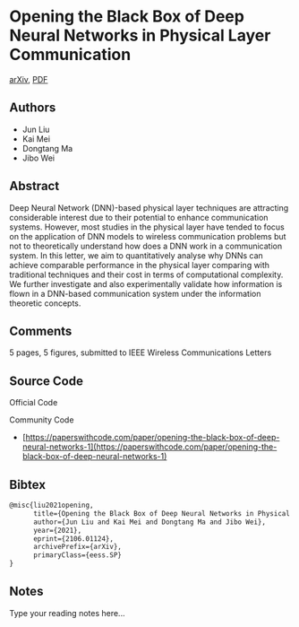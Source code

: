 
# Opening the Black Box of Deep Neural Networks in Physical Layer Communication

[arXiv](https://arxiv.org/abs/2106.01124), [PDF](https://arxiv.org/pdf/2106.01124.pdf)

## Authors

- Jun Liu
- Kai Mei
- Dongtang Ma
- Jibo Wei

## Abstract

Deep Neural Network (DNN)-based physical layer techniques are attracting considerable interest due to their potential to enhance communication systems. However, most studies in the physical layer have tended to focus on the application of DNN models to wireless communication problems but not to theoretically understand how does a DNN work in a communication system. In this letter, we aim to quantitatively analyse why DNNs can achieve comparable performance in the physical layer comparing with traditional techniques and their cost in terms of computational complexity. We further investigate and also experimentally validate how information is flown in a DNN-based communication system under the information theoretic concepts.

## Comments

5 pages, 5 figures, submitted to IEEE Wireless Communications Letters

## Source Code

Official Code



Community Code

- [https://paperswithcode.com/paper/opening-the-black-box-of-deep-neural-networks-1](https://paperswithcode.com/paper/opening-the-black-box-of-deep-neural-networks-1)

## Bibtex

```tex
@misc{liu2021opening,
      title={Opening the Black Box of Deep Neural Networks in Physical Layer Communication}, 
      author={Jun Liu and Kai Mei and Dongtang Ma and Jibo Wei},
      year={2021},
      eprint={2106.01124},
      archivePrefix={arXiv},
      primaryClass={eess.SP}
}
```

## Notes

Type your reading notes here...

